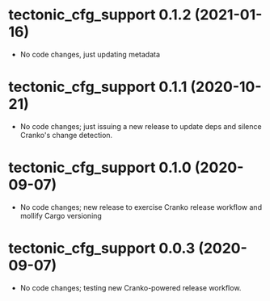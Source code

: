 # tectonic_cfg_support 0.1.2 (2021-01-16)

- No code changes, just updating metadata

# tectonic_cfg_support 0.1.1 (2020-10-21)

- No code changes; just issuing a new release to update deps and silence
  Cranko's change detection.

# tectonic_cfg_support 0.1.0 (2020-09-07)

- No code changes; new release to exercise Cranko release workflow and mollify
  Cargo versioning

# tectonic_cfg_support 0.0.3 (2020-09-07)

- No code changes; testing new Cranko-powered release workflow.
